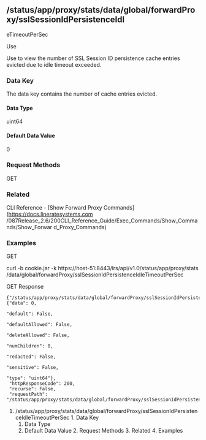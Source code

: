 ## /status/app/proxy/stats/data/global/forwardProxy/sslSessionIdPersistenceIdl
eTimeoutPerSec

Use

Use to view the number of SSL Session ID persistence cache entries evicted due
to idle timeout exceeded.

### Data Key

The data key contains the number of cache entries evicted.

#### Data Type

uint64

#### Default Data Value

0

### Request Methods

GET

### Related

CLI Reference - [Show Forward Proxy Commands](https://docs.lineratesystems.com
/087Release_2.6/200CLI_Reference_Guide/Exec_Commands/Show_Commands/Show_Forwar
d_Proxy_Commands)

### Examples

GET

curl -b cookie.jar -k https://host-51:8443/lrs/api/v1.0/status/app/proxy/stats
/data/global/forwardProxy/sslSessionIdPersistenceIdleTimeoutPerSec

GET Response

    
    {"/status/app/proxy/stats/data/global/forwardProxy/sslSessionIdPersistenceIdleTimeoutPerSec": {"data": 0,
                                                                                                    "default": False,
                                                                                                    "defaultAllowed": False,
                                                                                                    "deleteAllowed": False,
                                                                                                    "numChildren": 0,
                                                                                                    "redacted": False,
                                                                                                    "sensitive": False,
                                                                                                    "type": "uint64"},
     "httpResponseCode": 200,
     "recurse": False,
     "requestPath": "/status/app/proxy/stats/data/global/forwardProxy/sslSessionIdPersistenceIdleTimeoutPerSec"}
    

  1. /status/app/proxy/stats/data/global/forwardProxy/sslSessionIdPersistenceIdleTimeoutPerSec
    1. Data Key
      1. Data Type
      2. Default Data Value
    2. Request Methods
    3. Related
    4. Examples

